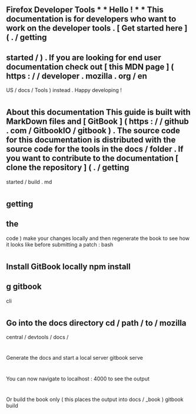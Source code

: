 #
Firefox
Developer
Tools
*
*
Hello
!
*
*
This
documentation
is
for
developers
who
want
to
work
on
the
developer
tools
.
[
Get
started
here
]
(
.
/
getting
-
started
/
)
.
If
you
are
looking
for
end
user
documentation
check
out
[
this
MDN
page
]
(
https
:
/
/
developer
.
mozilla
.
org
/
en
-
US
/
docs
/
Tools
)
instead
.
Happy
developing
!
#
#
About
this
documentation
This
guide
is
built
with
MarkDown
files
and
[
GitBook
]
(
https
:
/
/
github
.
com
/
GitbookIO
/
gitbook
)
.
The
source
code
for
this
documentation
is
distributed
with
the
source
code
for
the
tools
in
the
docs
/
folder
.
If
you
want
to
contribute
to
the
documentation
[
clone
the
repository
]
(
.
/
getting
-
started
/
build
.
md
#
getting
-
the
-
code
)
make
your
changes
locally
and
then
regenerate
the
book
to
see
how
it
looks
like
before
submitting
a
patch
:
bash
#
Install
GitBook
locally
npm
install
-
g
gitbook
-
cli
#
Go
into
the
docs
directory
cd
/
path
/
to
/
mozilla
-
central
/
devtools
/
docs
/
#
Generate
the
docs
and
start
a
local
server
gitbook
serve
#
You
can
now
navigate
to
localhost
:
4000
to
see
the
output
#
Or
build
the
book
only
(
this
places
the
output
into
docs
/
_book
)
gitbook
build
